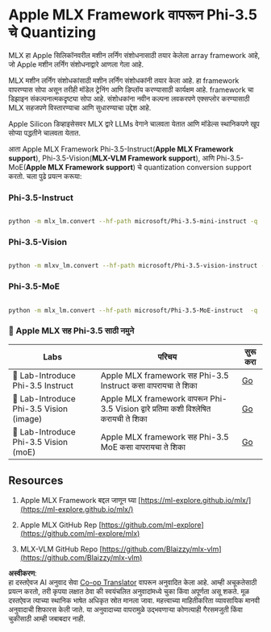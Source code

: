 <!--
CO_OP_TRANSLATOR_METADATA:
{
  "original_hash": "ec5e22bbded16acb7bdb9fa568ab5781",
  "translation_date": "2025-05-09T13:41:42+00:00",
  "source_file": "md/01.Introduction/04/UsingAppleMLXQuantifyingPhi.md",
  "language_code": "mr"
}
-->
# **Apple MLX Framework वापरून Phi-3.5 चे Quantizing**

MLX हा Apple सिलिकॉनवरील मशीन लर्निंग संशोधनासाठी तयार केलेला array framework आहे, जो Apple मशीन लर्निंग संशोधनाद्वारे आणला गेला आहे.

MLX मशीन लर्निंग संशोधकांसाठी मशीन लर्निंग संशोधकांनी तयार केला आहे. हा framework वापरण्यास सोपा असून तरीही मॉडेल ट्रेनिंग आणि डिप्लॉय करण्यासाठी कार्यक्षम आहे. framework चा डिझाइन संकल्पनात्मकदृष्ट्या सोपा आहे. संशोधकांना नवीन कल्पना लवकरपणे एक्सप्लोर करण्यासाठी MLX सहजपणे विस्तारण्याचा आणि सुधारण्याचा उद्देश आहे.

Apple Silicon डिव्हाइसेसवर MLX द्वारे LLMs वेगाने चालवता येतात आणि मॉडेल्स स्थानिकपणे खूप सोप्या पद्धतीने चालवता येतात.

आता Apple MLX Framework Phi-3.5-Instruct(**Apple MLX Framework support**), Phi-3.5-Vision(**MLX-VLM Framework support**), आणि Phi-3.5-MoE(**Apple MLX Framework support**) चे quantization conversion support करतो. चला पुढे प्रयत्न करूया:

### **Phi-3.5-Instruct**

```bash

python -m mlx_lm.convert --hf-path microsoft/Phi-3.5-mini-instruct -q

```

### **Phi-3.5-Vision**

```bash

python -m mlxv_lm.convert --hf-path microsoft/Phi-3.5-vision-instruct -q

```

### **Phi-3.5-MoE**

```bash

python -m mlx_lm.convert --hf-path microsoft/Phi-3.5-MoE-instruct  -q

```

### **🤖 Apple MLX सह Phi-3.5 साठी नमुने**

| Labs    | परिचय | सुरू करा |
| -------- | ------- |  ------- |
| 🚀 Lab-Introduce Phi-3.5 Instruct  | Apple MLX framework सह Phi-3.5 Instruct कसा वापरायचा ते शिका   |  [Go](../../../../../code/09.UpdateSamples/Aug/mlx-phi35-instruct.ipynb)    |
| 🚀 Lab-Introduce Phi-3.5 Vision (image) | Apple MLX framework वापरून Phi-3.5 Vision द्वारे प्रतिमा कशी विश्लेषित करायची ते शिका     |  [Go](../../../../../code/09.UpdateSamples/Aug/mlx-phi35-vision.ipynb)    |
| 🚀 Lab-Introduce Phi-3.5 Vision (moE)   | Apple MLX framework सह Phi-3.5 MoE कसा वापरायचा ते शिका  |  [Go](../../../../../code/09.UpdateSamples/Aug/mlx-phi35-moe.ipynb)    |

## **Resources**

1. Apple MLX Framework बद्दल जाणून घ्या [https://ml-explore.github.io/mlx/](https://ml-explore.github.io/mlx/)

2. Apple MLX GitHub Rep [https://github.com/ml-explore](https://github.com/ml-explore/mlx)

3. MLX-VLM GitHub Repo [https://github.com/Blaizzy/mlx-vlm](https://github.com/Blaizzy/mlx-vlm)

**अस्वीकरण**:  
हा दस्तऐवज AI अनुवाद सेवा [Co-op Translator](https://github.com/Azure/co-op-translator) वापरून अनुवादित केला आहे. आम्ही अचूकतेसाठी प्रयत्न करतो, तरी कृपया लक्षात ठेवा की स्वयंचलित अनुवादांमध्ये चुका किंवा अपूर्णता असू शकते. मूळ दस्तऐवज त्याच्या स्थानिक भाषेत अधिकृत स्रोत मानला जावा. महत्त्वाच्या माहितीकरिता व्यावसायिक मानवी अनुवादाची शिफारस केली जाते. या अनुवादाच्या वापरामुळे उद्भवणाऱ्या कोणत्याही गैरसमजुती किंवा चुकीसाठी आम्ही जबाबदार नाही.